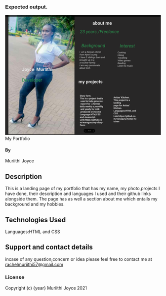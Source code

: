 ### Expected output.
![This is the output](images/output.png)
My Portfolio

#### By 
Muriithi Joyce
## Description
This is a landing page of my portfolio that has my name, my photo,projects I have done, their description and languages I used and their github links alongside them. The page has as well a section about me which entails my background and my hobbies.

## Technologies Used
Languages:HTML and CSS

## Support and contact details
incase of any question,concern or idea please feel free to contact me at rachelmuriithi57@gmail.com

### License

Copyright (c) {year} 
Muriithi Joyce 2021